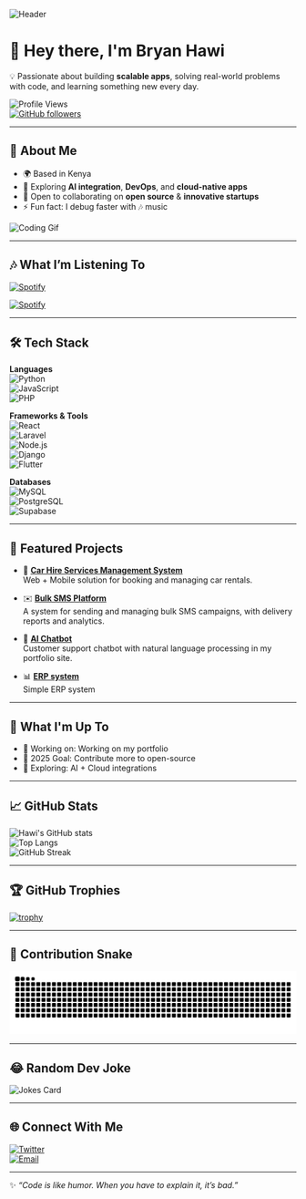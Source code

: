 ![Header](https://raw.githubusercontent.com/HAWIBRYAN/HAWIBRYAN/main/assets/header.png)  
<!-- ^ Create a custom banner in Canva/Figma and place it in /assets -->

# 👋 Hey there, I'm Bryan Hawi

💡 Passionate about building **scalable apps**, solving real-world problems with code, and learning something new every day.  

![Profile Views](https://komarev.com/ghpvc/?username=HAWIBRYAN&color=blue&style=flat-square)  
[![GitHub followers](https://img.shields.io/github/followers/HAWIBRYAN?label=Follow&style=social)](https://github.com/HAWIBRYAN)  

---

## 🚀 About Me  
- 🌍 Based in Kenya
- 🌱 Exploring **AI integration**, **DevOps**, and **cloud-native apps**  
- 🤝 Open to collaborating on **open source** & **innovative startups**  
- ⚡ Fun fact: I debug faster with 🎶 music  

![Coding Gif](https://media.giphy.com/media/qgQUggAC3Pfv687qPC/giphy.gif)  

---
## 🎶 What I’m Listening To


[![Spotify](https://spotify-widget-nine.vercel.app/api/spotify?background_color=0d1117)](https://open.spotify.com/user/31ocdl3g4wm6bqvuasqs6w6zmt3a)

[![Spotify](https://spotify-widget-nine.vercel.app/api/spotify?t=${Date.now()})](https://open.spotify.com/user/31ocdl3g4wm6bqvuasqs6w6zmt3a)


---

## 🛠️ Tech Stack  

**Languages**  
![Python](https://img.shields.io/badge/Python-3776AB?style=for-the-badge&logo=python&logoColor=white)  
![JavaScript](https://img.shields.io/badge/JavaScript-F7DF1E?style=for-the-badge&logo=javascript&logoColor=black)  
![PHP](https://img.shields.io/badge/PHP-777BB4?style=for-the-badge&logo=php&logoColor=white)  

**Frameworks & Tools**  
![React](https://img.shields.io/badge/React-20232A?style=for-the-badge&logo=react&logoColor=61DAFB)  
![Laravel](https://img.shields.io/badge/Laravel-FF2D20?style=for-the-badge&logo=laravel&logoColor=white)  
![Node.js](https://img.shields.io/badge/Node.js-339933?style=for-the-badge&logo=nodedotjs&logoColor=white)  
![Django](https://img.shields.io/badge/Django-092E20?style=for-the-badge&logo=django&logoColor=white)  
![Flutter](https://img.shields.io/badge/Flutter-02569B?style=for-the-badge&logo=flutter&logoColor=white)  

**Databases**  
![MySQL](https://img.shields.io/badge/MySQL-005C84?style=for-the-badge&logo=mysql&logoColor=white)  
![PostgreSQL](https://img.shields.io/badge/PostgreSQL-316192?style=for-the-badge&logo=postgresql&logoColor=white)  
![Supabase](https://img.shields.io/badge/Supabase-3ECF8E?style=for-the-badge&logo=supabase&logoColor=white)  

---

## 📌 Featured Projects  

- 🚗 [**Car Hire Services Management System**](https://github.com/HAWIBRYAN/carwise-journey-buddy)  
  Web + Mobile solution for booking and managing car rentals.  

- ✉️ [**Bulk SMS Platform**](https://github.com/HAWIBRYAN/TaifaMobileBulkSMS)  
  A system for sending and managing bulk SMS campaigns, with delivery reports and analytics.  

- 🤖 [**AI Chatbot**](https://github.com/HAWIBRYAN/my-portfolio)  
  Customer support chatbot with natural language processing in my portfolio site.  

- 📊 [**ERP system**](https://github.com/HAWIBRYAN/LaravelERP)  
  Simple ERP system 

---

## 📢 What I'm Up To  
- 🔭 Working on: Working on my portfolio 
- 🎯 2025 Goal: Contribute more to open-source  
- 🧩 Exploring: AI + Cloud integrations  

---

## 📈 GitHub Stats  

![Hawi's GitHub stats](https://github-readme-stats.vercel.app/api?username=HAWIBRYAN&show_icons=true&theme=radical)  
![Top Langs](https://github-readme-stats.vercel.app/api/top-langs/?username=HAWIBRYAN&layout=compact&theme=radical)  
![GitHub Streak](https://streak-stats.demolab.com/?user=HAWIBRYAN&theme=radical)  

---

## 🏆 GitHub Trophies  

[![trophy](https://github-profile-trophy.vercel.app/?username=HAWIBRYAN&theme=radical&margin-w=5&margin-h=5)](https://github.com/ryo-ma/github-profile-trophy)  

---

## 🐍 Contribution Snake  

<picture>
  <source media="(prefers-color-scheme: dark)" srcset="https://raw.githubusercontent.com/HAWIBRYAN/HAWIBRYAN/output/github-contribution-grid-snake-dark.svg" />
  <source media="(prefers-color-scheme: light)" srcset="https://raw.githubusercontent.com/HAWIBRYAN/HAWIBRYAN/output/github-contribution-grid-snake.svg" />
  <img alt="github contribution snake" src="https://raw.githubusercontent.com/HAWIBRYAN/HAWIBRYAN/output/github-contribution-grid-snake.svg" />
</picture>

---


## 😂 Random Dev Joke  

![Jokes Card](https://readme-jokes.vercel.app/api)  

---

## 🌐 Connect With Me  

[![Twitter](https://img.shields.io/badge/Twitter-1DA1F2?style=for-the-badge&logo=twitter&logoColor=white)](https://twitter.com/BryanHawi91978)  
[![Email](https://img.shields.io/badge/Email-D14836?style=for-the-badge&logo=gmail&logoColor=white)](mailto:hawibryan04@gmail.com)  

---

✨ *“Code is like humor. When you have to explain it, it’s bad.”*  
